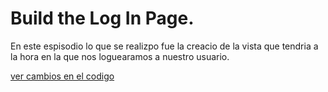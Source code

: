 
# Build the Log In Page.

En este espisodio lo que se realizpo fue la creacio de la vista que tendria a la hora en la que nos loguearamos a nuestro usuario.

[ver cambios en el codigo]()